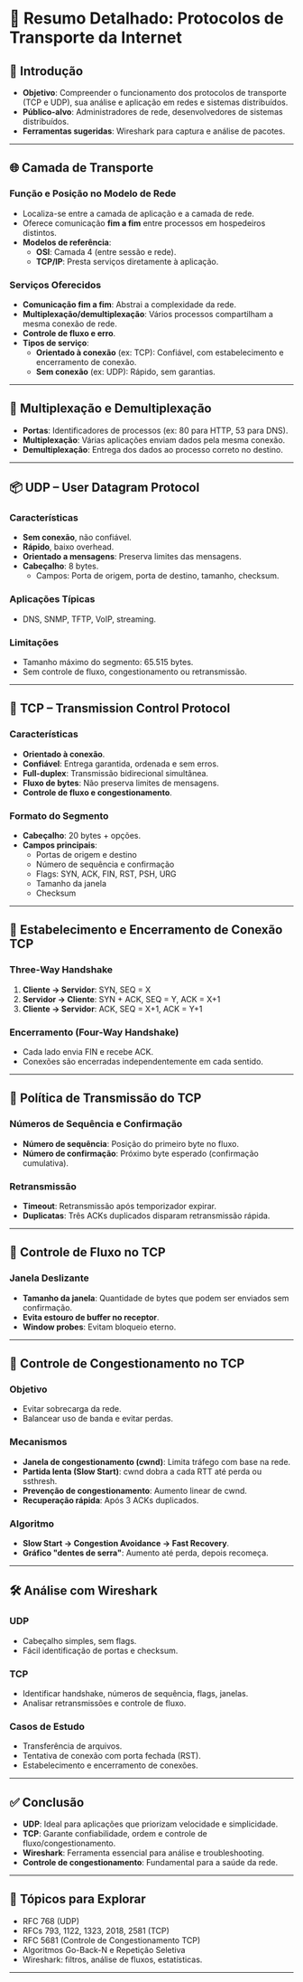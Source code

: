 
# 🧠 Resumo Detalhado: Protocolos de Transporte da Internet

## 📌 Introdução
- **Objetivo**: Compreender o funcionamento dos protocolos de transporte (TCP e UDP), sua análise e aplicação em redes e sistemas distribuídos.
- **Público-alvo**: Administradores de rede, desenvolvedores de sistemas distribuídos.
- **Ferramentas sugeridas**: Wireshark para captura e análise de pacotes.

---

## 🌐 Camada de Transporte

### Função e Posição no Modelo de Rede
- Localiza-se entre a camada de aplicação e a camada de rede.
- Oferece comunicação **fim a fim** entre processos em hospedeiros distintos.
- **Modelos de referência**:
  - **OSI**: Camada 4 (entre sessão e rede).
  - **TCP/IP**: Presta serviços diretamente à aplicação.

### Serviços Oferecidos
- **Comunicação fim a fim**: Abstrai a complexidade da rede.
- **Multiplexação/demultiplexação**: Vários processos compartilham a mesma conexão de rede.
- **Controle de fluxo e erro**.
- **Tipos de serviço**:
  - **Orientado à conexão** (ex: TCP): Confiável, com estabelecimento e encerramento de conexão.
  - **Sem conexão** (ex: UDP): Rápido, sem garantias.

---

## 🔁 Multiplexação e Demultiplexação
- **Portas**: Identificadores de processos (ex: 80 para HTTP, 53 para DNS).
- **Multiplexação**: Várias aplicações enviam dados pela mesma conexão.
- **Demultiplexação**: Entrega dos dados ao processo correto no destino.

---

## 📦 UDP – User Datagram Protocol

### Características
- **Sem conexão**, não confiável.
- **Rápido**, baixo overhead.
- **Orientado a mensagens**: Preserva limites das mensagens.
- **Cabeçalho**: 8 bytes.
  - Campos: Porta de origem, porta de destino, tamanho, checksum.

### Aplicações Típicas
- DNS, SNMP, TFTP, VoIP, streaming.

### Limitações
- Tamanho máximo do segmento: 65.515 bytes.
- Sem controle de fluxo, congestionamento ou retransmissão.

---

## 🔗 TCP – Transmission Control Protocol

### Características
- **Orientado à conexão**.
- **Confiável**: Entrega garantida, ordenada e sem erros.
- **Full-duplex**: Transmissão bidirecional simultânea.
- **Fluxo de bytes**: Não preserva limites de mensagens.
- **Controle de fluxo e congestionamento**.

### Formato do Segmento
- **Cabeçalho**: 20 bytes + opções.
- **Campos principais**:
  - Portas de origem e destino
  - Número de sequência e confirmação
  - Flags: SYN, ACK, FIN, RST, PSH, URG
  - Tamanho da janela
  - Checksum

---

## 🤝 Estabelecimento e Encerramento de Conexão TCP

### Three-Way Handshake
1. **Cliente → Servidor**: SYN, SEQ = X
2. **Servidor → Cliente**: SYN + ACK, SEQ = Y, ACK = X+1
3. **Cliente → Servidor**: ACK, SEQ = X+1, ACK = Y+1

### Encerramento (Four-Way Handshake)
- Cada lado envia FIN e recebe ACK.
- Conexões são encerradas independentemente em cada sentido.

---

## 📡 Política de Transmissão do TCP

### Números de Sequência e Confirmação
- **Número de sequência**: Posição do primeiro byte no fluxo.
- **Número de confirmação**: Próximo byte esperado (confirmação cumulativa).

### Retransmissão
- **Timeout**: Retransmissão após temporizador expirar.
- **Duplicatas**: Três ACKs duplicados disparam retransmissão rápida.

---

## 🚦 Controle de Fluxo no TCP

### Janela Deslizante
- **Tamanho da janela**: Quantidade de bytes que podem ser enviados sem confirmação.
- **Evita estouro de buffer no receptor**.
- **Window probes**: Evitam bloqueio eterno.

---

## 🚨 Controle de Congestionamento no TCP

### Objetivo
- Evitar sobrecarga da rede.
- Balancear uso de banda e evitar perdas.

### Mecanismos
- **Janela de congestionamento (cwnd)**: Limita tráfego com base na rede.
- **Partida lenta (Slow Start)**: cwnd dobra a cada RTT até perda ou ssthresh.
- **Prevenção de congestionamento**: Aumento linear de cwnd.
- **Recuperação rápida**: Após 3 ACKs duplicados.

### Algoritmo
- **Slow Start → Congestion Avoidance → Fast Recovery**.
- **Gráfico "dentes de serra"**: Aumento até perda, depois recomeça.

---

## 🛠️ Análise com Wireshark

### UDP
- Cabeçalho simples, sem flags.
- Fácil identificação de portas e checksum.

### TCP
- Identificar handshake, números de sequência, flags, janelas.
- Analisar retransmissões e controle de fluxo.

### Casos de Estudo
- Transferência de arquivos.
- Tentativa de conexão com porta fechada (RST).
- Estabelecimento e encerramento de conexões.

---

## ✅ Conclusão

- **UDP**: Ideal para aplicações que priorizam velocidade e simplicidade.
- **TCP**: Garante confiabilidade, ordem e controle de fluxo/congestionamento.
- **Wireshark**: Ferramenta essencial para análise e troubleshooting.
- **Controle de congestionamento**: Fundamental para a saúde da rede.

---

## 🔗 Tópicos para Explorar
- RFC 768 (UDP)
- RFCs 793, 1122, 1323, 2018, 2581 (TCP)
- RFC 5681 (Controle de Congestionamento TCP)
- Algoritmos Go-Back-N e Repetição Seletiva
- Wireshark: filtros, análise de fluxos, estatísticas.

---
